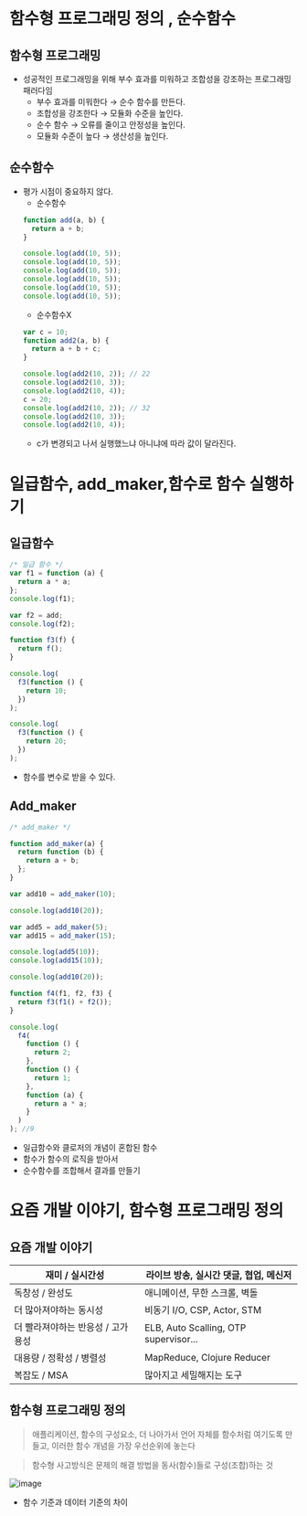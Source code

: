 # 함수형 프로그래밍 정의 , 순수함수

## 함수형 프로그래밍

- 성공적인 프로그래밍을 위해 부수 효과를 미워하고 조합성을 강조하는 프로그래밍 패러다임
  - 부수 효과를 미워한다 → 순수 함수를 만든다.
  - 조합성을 강조한다 → 모듈화 수준을 높인다.
  - 순수 함수 → 오류를 줄이고 안정성을 높인다.
  - 모듈화 수준이 높다 → 생산성을 높인다.

## 순수함수

- 평가 시점이 중요하지 않다.
  - 순수함수
  ```jsx
  function add(a, b) {
    return a + b;
  }

  console.log(add(10, 5));
  console.log(add(10, 5));
  console.log(add(10, 5));
  console.log(add(10, 5));
  console.log(add(10, 5));
  console.log(add(10, 5));
  ```
  - 순수함수X
  ```jsx
  var c = 10;
  function add2(a, b) {
    return a + b + c;
  }

  console.log(add2(10, 2)); // 22
  console.log(add2(10, 3));
  console.log(add2(10, 4));
  c = 20;
  console.log(add2(10, 2)); // 32
  console.log(add2(10, 3));
  console.log(add2(10, 4));
  ```
  - c가 변경되고 나서 실행했느냐 아니냐에 따라 값이 달라진다.

# 일급함수, add_maker,함수로 함수 실행하기

## 일급함수

```jsx
/* 일급 함수 */
var f1 = function (a) {
  return a * a;
};
console.log(f1);

var f2 = add;
console.log(f2);

function f3(f) {
  return f();
}

console.log(
  f3(function () {
    return 10;
  })
);

console.log(
  f3(function () {
    return 20;
  })
);
```

- 함수를 변수로 받을 수 있다.

## Add_maker

```jsx
/* add_maker */

function add_maker(a) {
  return function (b) {
    return a + b;
  };
}

var add10 = add_maker(10);

console.log(add10(20));

var add5 = add_maker(5);
var add15 = add_maker(15);

console.log(add5(10));
console.log(add15(10));

console.log(add10(20));

function f4(f1, f2, f3) {
  return f3(f1() + f2());
}

console.log(
  f4(
    function () {
      return 2;
    },
    function () {
      return 1;
    },
    function (a) {
      return a * a;
    }
  )
); //9
```

- 일급함수와 클로저의 개념이 혼합된 함수
- 함수가 함수의 로직을 받아서
- 순수함수를 조합해서 결과를 만들기

# 요즘 개발 이야기, 함수형 프로그래밍 정의

## 요즘 개발 이야기

| 재미 / 실시간성                   | 라이브 방송, 실시간 댓글, 협업, 메신저 |
| --------------------------------- | -------------------------------------- |
| 독창성 / 완성도                   | 애니메이션, 무한 스크롤, 벽돌          |
| 더 많아져야하는 동시성            | 비동기 I/O, CSP, Actor, STM            |
| 더 빨라져야하는 반응성 / 고가용성 | ELB, Auto Scalling, OTP supervisor...  |
| 대용량 / 정확성 / 병렬성          | MapReduce, Clojure Reducer             |
| 복잡도 / MSA                      | 많아지고 세밀해지는 도구               |

## 함수형 프로그래밍 정의

> 애플리케이션, 함수의 구성요소, 더 나아가서 언어 자체를 함수처럼 여기도록 만들고, 이러한 함수 개념을 가장 우선순위에 놓는다

> 함수형 사고방식은 문제의 해결 방법을 동사(함수)들로 구성(조합)하는 것

![image](https://user-images.githubusercontent.com/82145837/148480810-cf7f3f82-8d8a-4010-ab92-4aa289b9c11a.png)

- 함수 기준과 데이터 기준의 차이
